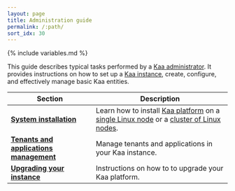 ```yaml
---
layout: page
title: Administration guide
permalink: /:path/
sort_idx: 30
---
```


{% include variables.md %}

This guide describes typical tasks performed by a [Kaa administrator]({{root_url}}Glossary/#kaa-administrator).
It provides instructions on how to set up a [Kaa instance]({{root_url}}Glossary/#kaa-instance-kaa-deployment), create, configure, and effectively manage basic Kaa entities.

| Section | Description |
|-------|----------------|
| **[System installation]({{root_url}}Administration-guide/System-installation/)** | Learn how to install [Kaa platform]({{root_url}}Glossary/#kaa-platform) on a [single Linux node]({{root_url}}Administration-guide/System-installation/Single-node-installation/) or a [cluster of Linux nodes]({{root_url}}Administration-guide/System-installation/Cluster-setup/).
| **[Tenants and applications management]({{root_url}}Administration-guide/Tenants-and-applications-management/)** | Manage tenants and applications in your Kaa instance.
| **[Upgrading your instance]({{root_url}}Administration-guide/Upgrading-your-instance/)** | Instructions on how to to upgrade your Kaa platform.
